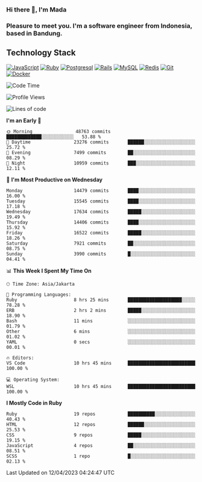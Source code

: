 ### Hi there 👋, I'm Mada
### Pleasure to meet you. I'm a software engineer from Indonesia, based in Bandung.

## Technology Stack

[![JavaScript](https://img.shields.io/badge/-JavaScript-%23F7DF1C?style=flat-square&logo=javascript&logoColor=000000&labelColor=%23F7DF1C&color=%23FFCE5A)](https://www.javascript.com/)
[![Ruby](https://img.shields.io/badge/Ruby-CC342D?style=flat-square&logo=ruby&logoColor=white)](https://www.ruby-lang.org/en/)
[![Postgresql](https://img.shields.io/badge/PostgreSQL-316192?style=flat-square&logo=postgresql&logoColor=ffffff)](https://www.postgresql.org/)
[![Rails](https://img.shields.io/badge/Ruby_on_Rails-CC0000?style=flat-square&logo=ruby-on-rails&logoColor=white)](https://rubyonrails.org/)
[![MySQL](https://img.shields.io/badge/-MySQL-4479A1?style=flat-square&logo=MySQL&logoColor=ffffff)](https://www.mysql.com/)
[![Redis](https://img.shields.io/badge/-Redis-DC382D?style=flat-square&logo=Redis&logoColor=ffffff)](https://redis.io/)
[![Git](https://img.shields.io/badge/-Git-%23F05032?style=flat-square&logo=git&logoColor=%23ffffff)](https://git-scm.com/)
[![Docker](https://img.shields.io/badge/-Docker-2496ED?style=flat-square&logo=docker&logoColor=ffffff)](https://www.docker.com/)
<!--
**madaarya/madaarya** is a ✨ _special_ ✨ repository because its `README.md` (this file) appears on your GitHub profile.

Here are some ideas to get you started:

- 🔭 I’m currently working on ...
- 🌱 I’m currently learning ...
- 👯 I’m looking to collaborate on ...
- 🤔 I’m looking for help with ...
- 💬 Ask me about ...
- 📫 How to reach me: ...
- 😄 Pronouns: ...
- ⚡ Fun fact: ...
-->
<!--START_SECTION:waka-->
![Code Time](http://img.shields.io/badge/Code%20Time-5%2C328%20hrs%2051%20mins-blue)

![Profile Views](http://img.shields.io/badge/Profile%20Views-0-blue)

![Lines of code](https://img.shields.io/badge/From%20Hello%20World%20I%27ve%20Written-35.2%20million%20lines%20of%20code-blue)

**I'm an Early 🐤** 

```text
🌞 Morning                48763 commits       █████████████░░░░░░░░░░░░   53.88 % 
🌆 Daytime                23276 commits       ██████░░░░░░░░░░░░░░░░░░░   25.72 % 
🌃 Evening                7499 commits        ██░░░░░░░░░░░░░░░░░░░░░░░   08.29 % 
🌙 Night                  10959 commits       ███░░░░░░░░░░░░░░░░░░░░░░   12.11 % 
```
📅 **I'm Most Productive on Wednesday** 

```text
Monday                   14479 commits       ████░░░░░░░░░░░░░░░░░░░░░   16.00 % 
Tuesday                  15545 commits       ████░░░░░░░░░░░░░░░░░░░░░   17.18 % 
Wednesday                17634 commits       █████░░░░░░░░░░░░░░░░░░░░   19.49 % 
Thursday                 14406 commits       ████░░░░░░░░░░░░░░░░░░░░░   15.92 % 
Friday                   16522 commits       █████░░░░░░░░░░░░░░░░░░░░   18.26 % 
Saturday                 7921 commits        ██░░░░░░░░░░░░░░░░░░░░░░░   08.75 % 
Sunday                   3990 commits        █░░░░░░░░░░░░░░░░░░░░░░░░   04.41 % 
```


📊 **This Week I Spent My Time On** 

```text
🕑︎ Time Zone: Asia/Jakarta

💬 Programming Languages: 
Ruby                     8 hrs 25 mins       ████████████████████░░░░░   78.28 % 
ERB                      2 hrs 2 mins        █████░░░░░░░░░░░░░░░░░░░░   18.90 % 
Bash                     11 mins             ░░░░░░░░░░░░░░░░░░░░░░░░░   01.79 % 
Other                    6 mins              ░░░░░░░░░░░░░░░░░░░░░░░░░   01.02 % 
YAML                     0 secs              ░░░░░░░░░░░░░░░░░░░░░░░░░   00.01 % 

🔥 Editors: 
VS Code                  10 hrs 45 mins      █████████████████████████   100.00 % 

💻 Operating System: 
WSL                      10 hrs 45 mins      █████████████████████████   100.00 % 
```

**I Mostly Code in Ruby** 

```text
Ruby                     19 repos            ██████████░░░░░░░░░░░░░░░   40.43 % 
HTML                     12 repos            ██████░░░░░░░░░░░░░░░░░░░   25.53 % 
CSS                      9 repos             █████░░░░░░░░░░░░░░░░░░░░   19.15 % 
JavaScript               4 repos             ██░░░░░░░░░░░░░░░░░░░░░░░   08.51 % 
SCSS                     1 repo              █░░░░░░░░░░░░░░░░░░░░░░░░   02.13 % 
```




 Last Updated on 12/04/2023 04:24:47 UTC
<!--END_SECTION:waka-->
